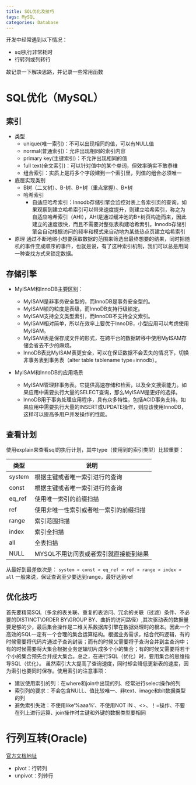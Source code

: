 ```yaml
---
title: SQL优化及技巧
tags: MySQL
categories: Database
---
```


开发中经常遇到以下情况：
* sql执行非常耗时
* 行转列或列转行

故记录一下解决思路，并记录一些常用函数
<!-- more -->

# SQL优化（MySQL）
## 索引
* 类型
    * unique(唯一索引)：不可以出现相同的值，可以有NULL值
    * normal(普通索引)：允许出现相同的索引内容
    * primary key(主键索引)：不允许出现相同的值
    * full text(全文索引)：可以针对值中的某个单词，但效率确实不敢恭维
    * 组合索引：实质上是将多个字段建到一个索引里，列值的组合必须唯一
* 底层实现类别
    * B树（二叉树）、B-树、B+树（重点掌握）、B*树
    * 哈希索引
        * 自适应哈希索引：Innodb存储引擎会监控对表上各索引页的查询。如果观察到建立哈希索引可以带来速度提升，则建立哈希索引，称之为自适应哈希索引（AHI），AHI是通过缓冲池的B+树页构造而来，因此建立的速度很快，而且不需要对整张表构建哈希索引。Innodb存储引擎会自动根据访问的频率和模式来自动地为某些热点页建立哈希索引
* 原理
通过不断地缩小想要获取数据的范围来筛选出最终想要的结果，同时把随机的事件变成顺序的事件，也就是说，有了这种索引机制，我们可以总是用同一种查找方式来锁定数据。

## 存储引擎
* MyISAM和InnoDB主要区别：
   * MyISAM是非事务安全型的，而InnoDB是事务安全型的。
   * MyISAM锁的粒度是表级，而InnoDB支持行级锁定。
   * MyISAM支持全文类型索引，而InnoDB不支持全文索引。
   * MyISAM相对简单，所以在效率上要优于InnoDB，小型应用可以考虑使用MyISAM。
   * MyISAM表是保存成文件的形式，在跨平台的数据转移中使用MyISAM存储会省去不少的麻烦。
   * InnoDB表比MyISAM表更安全，可以在保证数据不会丢失的情况下，切换非事务表到事务表（alter table tablename type=innodb）。

* MyISAM和InnoDB的应用场景
   * MyISAM管理非事务表。它提供高速存储和检索，以及全文搜索能力。如果应用中需要执行大量的SELECT查询，那么MyISAM是更好的选择。
   * InnoDB用于事务处理应用程序，具有众多特性，包括ACID事务支持。如果应用中需要执行大量的INSERT或UPDATE操作，则应该使用InnoDB，这样可以提高多用户并发操作的性能。

## 查看计划
使用explain来查看sql的执行计划，其中type（使用到的索引类型）比较重要：

| 类型 | 说明 |
| --- | ------ |
| system | 根据主键或者唯一索引进行的查询 |
| const | 根据主键或者唯一索引进行的查询 |
| eq_ref | 使用唯一索引的前缀扫描 |
| ref | 使用非唯一性索引或者唯一索引的前缀扫描 |
| range | 索引范围扫描 |
| index | 索引全扫描 |
| all | 全表扫描 |
| NULL | MYSQL不用访问表或者索引就直接能到结果 |

从最好到最差依次是：
`system > const > eq_ref > ref > range > index > all`
一般来说，保证查询至少要达到range，最好达到ref

## 优化技巧
首先要精简SQL（多余的表关联、重复的表访问、冗余的关联（过滤）条件、不必要的DISTINCT\ORDER BY\GROUP BY、曲折的访问路径）,其次驱动表的数据量要足够的少，最后集合操作是二维关系数据库引擎在数据处理时的根本。因此一个高效的SQL一定有一个合理的集合运算结构。根据业务需求，结合代码逻辑，有的时候需要将代码片通过子查询封装；而有的时候又需要将子查询合并到主查询中；有的时候需要将大集合根据业务逻辑切片成多个小的集合；有的时候又需要将若干个小的集合预先合并成大集合。总之，在进行SQL（优化）时，要用集合的思维指导SQL（优化）。
虽然索引大大提高了查询速度，同时却会降低更新表的速度，因为索引也要同时保存。使用索引的注意事项：
* 建议使用索引的列：在where和join中出现的列、经常进行select操作的列
* 索引列的要求：不会包含NULL、值比较唯一、非text、image和bit数据类型的列
* 避免索引失效：不使用like‘%aaa%’、不使用NOT IN 、<>、！=操作、不要在列上进行运算、join操作时主键和外键的数据类型要相同

# 行列互转(Oracle)
[官方文档地址](http://www.oracle.com/technetwork/cn/articles/11g-pivot-101924-zhs.html)
* pivot：行转列
* unpivot：列转行